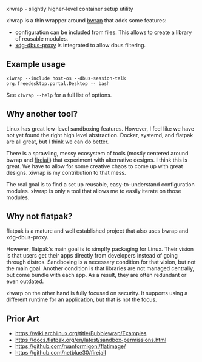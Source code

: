 xiwrap - slightly higher-level container setup utility

xiwrap is a thin wrapper around
[bwrap](https://github.com/containers/bubblewrap) that adds some features:

-   configuration can be included from files. This allows to create a library
    of reusable modules.
-   [xdg-dbus-proxy](https://github.com/flatpak/xdg-dbus-proxy) is integrated
    to allow dbus filtering.

## Example usage

```
xiwrap --include host-os --dbus-session-talk org.freedesktop.portal.Desktop -- bash
```

See `xiwrap --help` for a full list of options.

## Why another tool?

Linux has great low-level sandboxing features. However, I feel like we have not
yet found the right high level abstraction. Docker, systemd, and flatpak are
all great, but I think we can do better.

There is a sprawling, messy ecosystem of tools (mostly centered around bwrap
and [firejail](https://github.com/netblue30/firejail)) that experiment with
alternative designs. I think this is great. We have to allow for some creative
chaos to come up with great designs. xiwrap is my contribution to that mess.

The real goal is to find a set up reusable, easy-to-understand configuration
modules. xiwrap is only a tool that allows me to easily iterate on those
modules.

## Why not flatpak?

flatpak is a mature and well established project that also uses bwrap and
xdg-dbus-proxy.

However, flatpak's main goal is to simplfy packaging for Linux. Their
vision is that users get their apps directly from developers instead of going
through distros. Sandboxing is a necessary condition for that vision, but not
the main goal. Another condition is that libraries are not managed centrally,
but come bundle with each app. As a result, they are often redundant or even
outdated.

xiwarp on the other hand is fully focused on security. It supports using a
different runtime for an application, but that is not the focus.

## Prior Art

-   https://wiki.archlinux.org/title/Bubblewrap/Examples
-   https://docs.flatpak.org/en/latest/sandbox-permissions.html
-   https://github.com/ruanformigoni/flatimage/
-   https://github.com/netblue30/firejail
